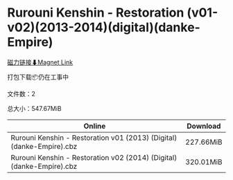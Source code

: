 # Rurouni Kenshin - Restoration (v01-v02)(2013-2014)(digital)(danke-Empire)

[磁力链接⬇Magnet Link](magnet:?xt=urn:btih:9a82770385f463f48f3cd911f4a6d5a678db993a&dn=Rurouni%20Kenshin%20-%20Restoration%20%28v01-v02%29%282013-2014%29%28digital%29%28danke-Empire%29)

打包下载📦仍在工事中

文件数：2

总大小：547.67MiB

Online | Download
--- | ---
Rurouni Kenshin - Restoration v01 (2013) (Digital) (danke-Empire).cbz | 227.66MiB
Rurouni Kenshin - Restoration v02 (2014) (Digital) (danke-Empire).cbz | 320.01MiB